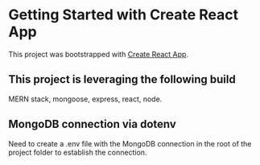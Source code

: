 # Getting Started with Create React App

This project was bootstrapped with [Create React App](https://github.com/facebook/create-react-app).

## This project is leveraging the following build

MERN stack, mongoose, express, react, node.

## MongoDB connection via dotenv

Need to create a .env file with the MongoDB connection in the root of the project folder to establish the connection.
